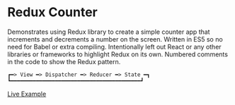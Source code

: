 # Redux Counter

Demonstrates using Redux library to create a simple counter app that increments and decrements a number on the screen. Written in ES5 so no need for Babel or extra compiling. Intentionally left out React or any other libraries or frameworks to highlight Redux on its own. Numbered comments in the code to show the Redux pattern.

    ┏━> View ━> Dispatcher ━> Reducer ━> State ━┓
    ┗━━━━━━━━━━━━━━━━━━━━━━━━━━━━━━━━━━━━━━━━━┛

[Live Example](https://jongrover.github.io/redux-es5-counter/)
